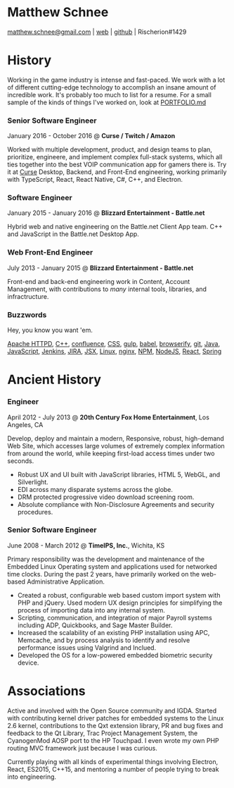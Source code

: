 ﻿Matthew Schnee
==============
matthew.schnee@gmail.com | [web](http://matthew.engineer) | [github](https://github.com/mschnee) | Rischerion#1429

# History
Working in the game industry is intense and fast-paced.  We work with a lot of different cutting-edge technology to accomplish an insane amount of incredible work.  It's probably too much to list for a resume.  For a small sample of the kinds of things I've worked on, look at [PORTFOLIO.md](PORTFOLIO.md)

### Senior Software Engineer
January 2016 - October 2016 @ __Curse / Twitch / Amazon__

Worked with multiple development, product, and design teams to plan, prioritize, engineere, and implement complex full-stack systems, which all ties together into the best VOIP communication app for gamers there is.  Try it at [Curse](https://www.curse.com/login)
Desktop, Backend, and Front-End engineering, working primarily with TypeScript, React, React Native, C#, C++, and Electron.

### Software Engineer
January 2015 - January 2016 @ __Blizzard Entertainment - Battle.net__

Hybrid web and native engineering on the Battle.net Client App team.  C++ and JavaScript in the Battle.net Desktop App.

### Web Front-End Engineer
July 2013 - January 2015 @ __Blizzard Entertainment - Battle.net__

Front-end and back-end engineering work in Content, Account Management, with contributions to _many_ internal tools, libraries, and infractructure.

### Buzzwords
Hey, you know you want 'em.

[Apache HTTPD](https://httpd.apache.org/), [C++](https://github.com/isocpp/CppCoreGuidelines/blob/master/CppCoreGuidelines.md), [confluence](https://www.atlassian.com/software/confluence), [CSS](http://sass-lang.com/), [gulp](http://gulpjs.com/), [babel](https://babeljs.io/), [browserify](http://browserify.org/), [git](https://git-scm.com/), [Java](https://www.jetbrains.com/idea/), [JavaScript](http://www.ecma-international.org/ecma-262/6.0/), [Jenkins](https://jenkins-ci.org/), [JIRA](https://www.atlassian.com/software/jira), [JSX](https://facebook.github.io/react/docs/jsx-in-depth.html), [Linux](https://www.gentoo.org/), [nginx](https://www.nginx.com/), [NPM](https://www.npmjs.com/), [NodeJS](https://nodejs.org/en/), [React](https://facebook.github.io/react/), [Spring](http://spring.io/)

# Ancient History
### Engineer
April 2012 - July 2013 @ __20th Century Fox Home Entertainment__, Los Angeles, CA

Develop, deploy and maintain a modern, Responsive, robust, high-demand Web Site, which accesses large volumes of extremely complex information from around the world, while keeping first-load access times under two seconds.
- Robust UX and UI built with JavaScript libraries, HTML 5, WebGL, and Silverlight.
- EDI across many disparate systems across the globe.
- DRM protected progressive video download screening room.
- Absolute compliance with Non-Disclosure Agreements and security procedures.

### Senior Software Engineer
June 2008 - March 2012 @ __TimeIPS, Inc.__, Wichita, KS

Primary responsibility was the development and maintenance of the Embedded Linux Operating system and applications used for networked time clocks.  During the past 2 years, have primarily worked on the web-based Administrative Application.
- Created a robust, configurable web based custom import system with PHP and jQuery.  Used modern UX design principles for simplifying the process of importing data into any internal system.
- Scripting, communication, and integration of major Payroll systems including ADP, Quickbooks, and Sage Master Builder.
- Increased the scalability of an existing PHP installation using APC, Memcache, and by process analysis to identify and resolve performance issues using Valgrind and Inclued.
- Developed the OS for a low-powered embedded biometric security device.


# Associations
Active and involved with the Open Source community and IGDA.  Started with contributing kernel driver patches for embedded systems to the Linux 2.6 kernel, contributions to the Qxt extension library, PR and bug fixes and feedback to the Qt Library, Trac Project Management System, the CyanogenMod AOSP port to the HP Touchpad.  I even wrote my own PHP routing MVC framework just because I was curious.

Currently playing with all kinds of experimental things involving Electron, React, ES2015, C++15, and mentoring a number of people trying to break into engineering.
